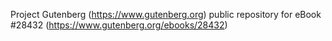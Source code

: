 Project Gutenberg (https://www.gutenberg.org) public repository for eBook #28432 (https://www.gutenberg.org/ebooks/28432)
